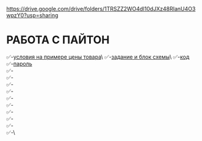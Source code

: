 https://drive.google.com/drive/folders/1TRSZZ2WO4dI10dJXz48RIanU4O3wpzY0?usp=sharing


# РАБОТА С ПАЙТОН

✅-[условия на примере цены товара](https://colab.research.google.com/drive/1WNwT9bGfW-FqdOiC7pQDgyhSKwDpWnP_#scrollTo=_)\
✅-[задание и блок схемы](https://colab.research.google.com/drive/1WNwT9bGfW-FqdOiC7pQDgyhSKwDpWnP_#scrollTo=_)\
✅-[код](https://colab.research.google.com/drive/1WNwT9bGfW-FqdOiC7pQDgyhSKwDpWnP_#scrollTo=eAYwoUeVd39V&line=4&uniqifier=1)\
✅-[пароль](https://colab.research.google.com/drive/1WNwT9bGfW-FqdOiC7pQDgyhSKwDpWnP_#scrollTo=X1-TkJuTr2IZ&line=1&uniqifier=1)\
✅-[]()\
✅-[]()\
✅-[]()\
✅-[]()\
✅-[]()\
✅-[]()\
✅-[]()\
✅-[]()\
✅-[]()\
✅-[]()\
